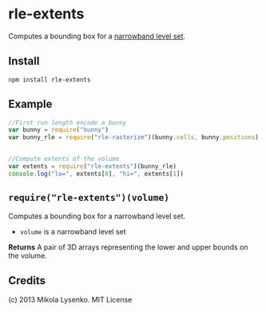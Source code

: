 rle-extents
===========
Computes a bounding box for a [narrowband level set](https://github.com/mikolalysenko/rle-core).

## Install

    npm install rle-extents

## Example

```javascript
//First run length encode a bunny
var bunny = require("bunny")
var bunny_rle = require("rle-rasterize")(bunny.cells, bunny.positions)


//Compute extents of the volume
var extents = require("rle-extents")(bunny_rle)
console.log("lo=", extents[0], "hi=", extents[1])
```

## `require("rle-extents")(volume)`
Computes a bounding box for a narrowband level set.

* `volume` is a narrowband level set

**Returns** A pair of 3D arrays representing the lower and upper bounds on the volume.

## Credits
(c) 2013 Mikola Lysenko. MIT License
